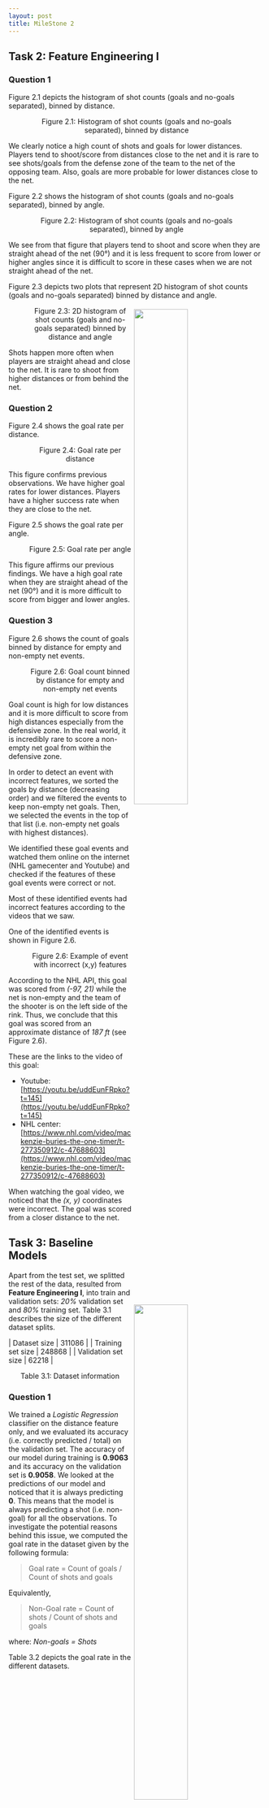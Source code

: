 ```yaml
---
layout: post
title: MileStone 2
---
```



## Task 2: Feature Engineering I

### Question 1

Figure 2.1 depicts the histogram of shot counts (goals and no-goals separated), binned by distance.

<figure> 
<img src="/assets/milestone2/2-shots-per-distance.png" alt="" style="margin:auto;">
<figcaption style="text-align:center;">Figure 2.1: Histogram of shot counts (goals and no-goals separated), binned by distance</figcaption>
</figure>

We clearly notice a high count of shots and goals for lower distances.
Players tend to shoot/score from distances close to the net and it is rare to see shots/goals from the defense zone of the team to the net of the opposing team.
Also, goals are more probable for lower distances close to the net.


Figure 2.2 shows the histogram of shot counts (goals and no-goals separated), binned by angle.

<figure> 
<img src="/assets/milestone2/2-shots-per-angle.png" alt="" style="margin:auto;">
<figcaption style="text-align:center;">Figure 2.2: Histogram of shot counts (goals and no-goals separated), binned by angle</figcaption>
</figure>

We see from that figure that players tend to shoot and score when they are straight ahead of the net (90°) and it is less frequent to score from lower or higher angles since it is difficult to score in these cases when we are not straight ahead of the net.



Figure 2.3 depicts two plots that represent 2D histogram of shot counts (goals and no-goals separated) binned by distance and angle.

<figure> 
<img src="/assets/milestone2/2-shots-per-distance-angle-1.png" alt="" style="margin:auto;float:right; width:50%; padding:5px;">
<img src="/assets/milestone2/2-shots-per-distance-angle-2.png" alt="" style="margin:auto;float:right; width:50%; padding:5px;">
<figcaption style="text-align:center;">Figure 2.3:  2D histogram of shot counts (goals and no-goals separated) binned by distance and angle</figcaption>
</figure>

Shots happen more often when players are straight ahead and close to the net.
It is rare to shoot from higher distances or from behind the net.


### Question 2

Figure 2.4 shows the goal rate per distance.

<figure> 
<img src="/assets/milestone2/2-goals-rate-distance-1.png" alt="" style="margin:auto;float:right; width:50%; padding:5px;">
<img src="/assets/milestone2/2-goals-rate-distance-2.png" alt="" style="margin:auto;float:right; width:50%; padding:5px;">
<figcaption style="text-align:center;">Figure 2.4: Goal rate per distance</figcaption>
</figure>

This figure confirms previous observations.
We have higher goal rates for lower distances.
Players have a higher success rate when they are close to the net.

Figure 2.5 shows the goal rate per angle.

<figure> 
<img src="/assets/milestone2/2-goals-rate-angle-1.png" alt="" style="margin:auto;float:right; width:50%; padding:5px;">
<img src="/assets/milestone2/2-goals-rate-angle-2.png" alt="" style="margin:auto;float:right; width:50%; padding:5px;">
<figcaption style="text-align:center;">Figure 2.5: Goal rate per angle</figcaption>
</figure>

This figure affirms our previous findings.
We have a high goal rate when they are straight ahead of the net (90°) and it is more difficult to score from bigger and lower angles.


### Question 3

Figure 2.6 shows the count of goals binned by distance for empty and non-empty net events.

<figure> 
<img src="/assets/milestone2/2-goals-distance-net.png" alt="" style="margin:auto;">
<figcaption style="text-align:center;">Figure 2.6: Goal count binned by distance for empty and non-empty net events</figcaption>
</figure>

Goal count is high for low distances and it is more difficult to score from high distances especially from the defensive zone.
In the real world, it is incredibly rare to score a non-empty net goal from within the defensive zone.

In order to detect an event with incorrect features, we sorted the goals by distance (decreasing order) and we filtered the events to keep non-empty net goals.
Then, we selected the events in the top of that list (i.e. non-empty net goals with highest distances). 

We identified these goal events and watched them online on the internet (NHL gamecenter and Youtube) and checked if the features of these goal events were correct or not.

Most of these identified events had incorrect features according to the videos that we saw.

One of the identified events is shown in Figure 2.6.

<figure> 
<img src="/assets/milestone2/2-anomaly.png" alt="" style="margin:auto;">
<figcaption style="text-align:center;">Figure 2.6: Example of event with incorrect (x,y) features</figcaption>
</figure>

According to the NHL API, this goal was scored from *(-97, 21)* while the net is non-empty and the team of the shooter is on the left side of the rink. Thus, we conclude that this goal was scored from an approximate distance of *187 ft* (see Figure 2.6).

These are the links to the video of this goal:

 - Youtube: [https://youtu.be/uddEunFRpko?t=145](https://youtu.be/uddEunFRpko?t=145) 
 - NHL center: [https://www.nhl.com/video/mackenzie-buries-the-one-timer/t-277350912/c-47688603](https://www.nhl.com/video/mackenzie-buries-the-one-timer/t-277350912/c-47688603)

When watching the goal video, we noticed that the *(x, y)* coordinates were incorrect.
The goal was scored from a closer distance to the net.









## Task 3: Baseline Models

Apart from the test set, we splitted the rest of the data, resulted from **Feature Engineering I**, into train and validation sets: *20%* validation set and *80%* training set.
Table 3.1 describes the size of the different dataset splits.

| Dataset size        | 311086 |
| Training set size   | 248868 |
| Validation set size | 62218  |

<dev style="display:block;text-align:center;">Table 3.1: Dataset information </dev>

### Question 1
We trained a *Logistic Regression* classifier on the distance feature only, and we evaluated its accuracy (i.e. correctly predicted / total) on the validation set.
The accuracy of our model during training is **0.9063** and its accuracy on the validation set is **0.9058**.
We looked at the predictions of our model and noticed that it is always predicting **0**. This means that the model is always predicting a shot (i.e. non-goal) for all the observations.
To investigate the potential reasons behind this issue, we computed the goal rate in the dataset given by the following formula:

> Goal rate = Count of goals / Count of shots and goals

Equivalently,
> Non-Goal rate = Count of shots / Count of shots and goals    

where: *Non-goals = Shots*

Table 3.2 depicts the goal rate in the different datasets.

| Dataset        | Goal rate | Non-Goal rate   |
|----------------|------------|----------------|
| ALL dataset    | 0.0938     | 0.9062         |
| Training set   | 0.0937     | 0.9063         |
| Validation set | 0.0942     | 0.9058         |

<dev style="display:block;text-align:center;">Table 3.2: Goal/non-goal rates for the different datasets</dev>

This table helps us figure out the potential issue.
In fact, the dataset is imbalanced. We have more than **90%** of the data being shots (i.e. non-goals).
So, the model is always predicting *non-goal* for all the events and we obtain **90%** as the accuracy, which is not relevant and not representative of the performance of our model, since we are interested in the expected goals (i.e. the probability that a shot is a goal) and we aim that our model predicts well if an event could result in a goal.
Currently, we have the *accuracy* equal to the *non-goal rate* since our model is always predicting 0.
However, to have a fair and more significant evaluation, we should explore further the performance of our model using other metrics and plots.


### Question 2 & 3

We used the validation dataset for the plots since it allows us to evaluate more fairly the model performance.

Figure 3.1 depicts the ROC curves for the different classifiers and Table 3.3 illustrates the AUC metric of ROC for these models.

<figure> 
<img src="/assets/milestone2/3-roc.png" alt="" style="margin:auto;">
<figcaption style="text-align:center;">Figure 3.1: ROC (Receiver Operating Characteristic) curve of the different classifiers</figcaption>
</figure>

| Classifier                                  | AUC of ROC |
|---------------------------------------------|:----------:|
| Logistic Regression (distance)              | 0.685      |
| Logistic Regression (angle)                 | 0.507      |
| Logistic Regression (angle+distance)        | 0.685      |
| Random baseline with uniform distribution   | 0.5        |

The ROC curve shows the diagnostic ability of binary classifiers. It depicts the true positive rate (i.e. sensitivity) against the false positive rate (i.e. 1 - specificity).
The curves of *LR(distance)* and *LR(distance+angle)* are identical which means that the *LR* classifier relies more on the *distance* feature and considers it a more important feature than compared to the *angle* feature.
This actually makes sense in terms of ROC curve and AUC metric as we clearly see that the *LR(angle)* classifier has a worse *AUC* score and its *ROC* curve is below the other curves which means it is performing worse in predicting expected goals.
Compared to the *Random baseline*, the *LR(angle)* classifier has a comparable value.
For some threshold values, the ROC curve of *LR(angle)* is below that of the random classifier.
Even though *LR(distance)* and *LR(distance+angle)* have the *ROC* curve above that of the random baseline, their performance is not good enough as they have a poor value of *AUC* (far from 1) which means poor discrimination between the two target classes.

*ROC* curves are also useful to determine a *cutoff value* for predicting expected goals.
This would definitely help improve the performance of the classifiers compared to the case where we use *0.5* as a *cutoff* value. 
This would improve the predictions of expected goals using our models.
We tried using the optimal cutoff point that maximizes the difference *True Positive Rate - False Positive Rate)*.
This allowed us to solve the problem of predicting all the events as non-goals and give better predictions.


Table 3.5 shows the optimal cutoff points obtained from the ROC curve (code available in `notebooks/3-BaselineModels.ipynb`).
This threshold is obtained based on the maximization of the difference **True Positive Rate - False Positive Rate)**.


| Classifier                                  | Optimal cutoff point |
|---------------------------------------------|:--------------------:|
| Logistic Regression (distance)              | 0.09618              |
| Logistic Regression (angle)                 | 0.09333              |
| Logistic Regression (angle+distance)        | 0.09634              |

<dev style="display:block;text-align:center;">Table 3.5: Best cutoff point for the different LR models</dev>





Figure 3.2 shows the goal rate by shot probability model percentile.

<figure> 
<img src="/assets/milestone2/3-goal_rate_percentile_1.png" alt="" style="margin:auto;">
<figcaption style="text-align:center;">Figure 3.2: Goal rate by shot probability model percentile</figcaption>
</figure>

Since, LR models are predicting low probability values (i.e. LR models are always predicting shots), we just see low values of percentiles.
For instance the 90th percentile is equal to *0.19* approximately.
We clearly see that the goal rate is increasing for higher shot probability model percentiles.
This gives us intuition to fine-tune the probability threshold for predicting goals and non-goals (i.e. cutoff point).
In fact, *0.5* does not seem to be a good value in that case for all the models.
We used the thresholds produced by the *ROC curve* to optimize this cutoff point for all the models as mentioned previously.
See notebook for *Task 3* for more details about the implementation.
As a result, *0.1* seems to be a good cutoff point for all the LR models.
It leads to better model performance.
 


Figure 3.3 shows the cumulative proportion of goals by shot probability model percentile.

<figure> 
<img src="/assets/milestone2/3-goal_rate_percentile_2.png" alt="" style="margin:auto;">
<figcaption style="text-align:center;">Figure 3.3: Cumulative proportion of goals by shot probability model percentile</figcaption>
</figure>

Similarly, we notice low values of shot probability model percentiles since LR models are predicting low probability values (i.e. LR models are always predicting shots).
The cumulative proportion of goals increases significantly for probabilities higher than *0.1*.
This confirms our choice of *cutoff point*.

Figure 3.4 depicts the reliability diagram (calibration curve) of the different models.
This plot allows us to see how close our predicted probability of a goal is to the frequency of goals.

<figure> 
<img src="/assets/milestone2/3-calibration_diagram.png" alt="" style="margin:auto;">
<figcaption style="text-align:center;">Figure 3.4: Reliability diagram (calibration curve)</figcaption>
</figure>

The calibration diagram for the different LR models results in a single point.
It is clear that the probabilistic predictions of the different classifiers are not well calibrated since we just see low probability values in a low range (the range of probabilities is approximately [0,2]).
Thus we conclude that the calibration of the different basic models is poor.



We conclude that LR is not performing well in the prediction of expected goals.
Thus, we should explore additional models to have a better performance.




### Question 4

- Links to experiments in *comet.ml*:
    - [Link to the experiment of dataset statistics in comet.ml](https://www.comet.ml/meriembchaaben/ift6758/0c106d4c773846e8801a3dfba2db83fd)
    - [Link to experiments of Logistic Regression (distance) in comet.ml](https://www.comet.ml/meriembchaaben/ift6758/0107aaf3b32349bb856443ab83f7b584)
    - [Link to experiments of Logistic Regression (angle) in comet.ml](https://www.comet.ml/meriembchaaben/ift6758/d4a95f7ca52f43159f24d7ea8a00aeae)
    - [Link to experiments of Logistic Regression (distance+angle) in comet.ml](https://www.comet.ml/meriembchaaben/ift6758/6555b791b64c4dd79a9e500eef59873d)

- Links to registered models
    - [Link to Logistic Regression (distance) model in comet.ml](https://www.comet.ml/meriembchaaben/model-registry/lr-distance-model)
    - [Link to Logistic Regression (angle) model in comet.ml](https://www.comet.ml/meriembchaaben/model-registry/lr-angle-model)
    - [Link to Logistic Regression (distance+angle) model in comet.ml](https://www.comet.ml/meriembchaaben/model-registry/lr-distance-angle-model)
    




## Task 4: Feature Engineering II

Here, we describe the features that our dataset includes.

- **lastEventType:** Type of previous event.
- **lastEventPeriod:** Period of previous event.
- **lastEventPeriodTime:** Time since period of previous event started. 
- **lastEventXCoord:** x-coordinate of previous event. 
- **lastEventYCoord:** y-coordinate of previous event. 
- **gameSeconds:** Playing time elapsed between the beginning of the game and the current event in seconds.
- **lastEventGameSeconds:** Playing time elapsed between the beginning of the game and the previous event in seconds.
- **timeFromLastEvent:** Time between current event and last event in seconds.
- **distanceFromLastEvent:** Euclidean distance between current event and last event (if coordinates of both events are available).
- **rebound:** True if last event was a shot.  Otherwise it’s False.
- **lastEventAngle:** Angle between goal and position of last event. 
- **changeInAngleShot:** (Only if previous event was shot) change in angle between current and previous event. 
- **speed:** distanceFromLastEvent divided by timeFromLastEvent.
- **timeSincePowerPlayStarted:** Time since power play of the event’s team started in seconds. 
- **numFriendlyNonGoalieSkaters:** Number of friendly non-goalie players on the ice.
- **numOpposingNonGoalieSkaters:** Number of opposing non-goalie players on the ice.
- **strength2:** Strength of team at current event (even, power play, short handed).

This is the [link to the filtered dataframe](https://www.comet.ml/meriembchaaben/ift6758/0255c5bf62c6425aa6147c4f317f3f28?experiment-tab=assets) in *comet.ml*.


## Task 5: Advanced Models
# XGBoost models 
### Overview
In this section we aim to select features in order to remove redundancy and identify the relevant features; thus, to achieve better accuracy. We will also go through XGBoost parameters tuning. 
In the next section we will outline the methods and techniques we've attempted, and finish with a brief discussion.

### Question 1


In order to enhance the performance of our models to predict if an event is a goal or not, we used the train-validation split procedure. The validation data enables us to fine-tune the model hyperparameters and make decisions regarding what changes we can apply to have a better result. The validation set indirectly affects the model. 
In our case, we are working with very few hyperparameters, thus the size of our validation set is not very huge (20% of the training data).
<br />
The first experiment is to run an XGBoost with only one feature "Distance": 
- Links to experiments in *comet.ml*:
    - [Link to the experiment of running XGBoost with only the distance feature in comet.ml](https://www.comet.ml/meriembchaaben/ift6758/a5049227124c47f79e1c9e8426bf4aef)

The results are discussed later with regards to the rest of the models. The plots too are shown at the end of this task. 

### Question 2

**Hyperparameter tuning setup:** 
<br />
We are using the "binary:hinge" loss for binary classification. This makes predictions of 0 or 1, rather than producing probabilities.
<br />

The **learning rate** is controlled by the ETA parameter. It defines the amount of "correction" we perform at each phase by corresponding to the shrinking of the weights associated with features after each cycle. A smaller eta strengthens our model's resistance to overfitting, therefore the lower the learning rate, the better.


**Tuning the Number of Decision Trees in XGBoost:**
<br />
We run a **grid search** of the n estimators (number of decison trees) model parameter with scikit-learn, assessing this sequence of values (50, 150, 200, 250, 300, 350, 400). We note that the default in the XGBoost library is 100. In order to evaluate the results of each configuration, we use the F1 score since we are faced with an imbalanced class distribution to evaluate our model on. We obtain the best results at 350. 

- Links to experiments in *comet.ml*:
    - [Link to the experiment of running grid search to fine-tune XGBoost model in comet.ml](https://www.comet.ml/meriembchaaben/ift6758/a5049227124c47f79e1c9e8426bf4aef)


**Results:** <br />
After running each model, we study the accuracy and F1 score (combination of recall and precision) after running the fine-tuned model. The confusion matrix should illustrate perfectly these metrics.

<figure>
<img src="/assets/milestone2/Confusion_Matrix_AllFeatures.png" alt="">
<figcaption style="text-align:center;">Figure 5.1: Confusion Matrix_XGboost Tuned, input: all features</figcaption>
</figure>

- Links to experiments in *comet.ml*:
    - [Link to the experiment of running the fine-tuned XGBoost with All features in comet.ml](https://www.comet.ml/meriembchaaben/ift6758/416d2cdda8754f3e8b07b38b225bc5b8)




### Question 3


We proceed first by studying the **correlation between the features** so we plot the following figure: 
<figure>
<img src="/assets/milestone2/correlation.png" alt="">
<figcaption style="text-align:center;">Figure 5.2: Features correlation</figcaption>
</figure>
 <br />
We notice that game-seconds and period features are very correlated. LasteventGameSeconds and period too.
Thanks to such results we were able to remove redundant features.
In the next experiments we should be reducing this redundancy by neglecting the **period** feature.

We also notice that **distanceFromTheNet** is the feature that is the most correlated with our target feature **goal**.
This feature should be present in all future experiments.
Some correlation values are explainable such as the speed and the distance from last Event (proportional).

From the previous task, we can extract a set of important features based on fitted trees and thus, using the predifined libray plotting method plot_importance, we obtain the following plot:
<figure>
<img src="/assets/milestone2/FeatureImportance_XGboost_.png" alt="">
<figcaption style="text-align:center;">Figure 5.3: Feature Importance for XGBoost</figcaption>
</figure>
 <br />
Another tool we used to check what features are actually enhancing the prediction accuracy is the SHAP library. 
We obtain the following plot:
<figure>
<img src="/assets/milestone2/Shap.png" alt="">
<figcaption style="text-align:center;">Figure 5.4: SHAP features selected</figcaption>
</figure>


 <br />
The idea then is to run an XGBoost model with only the Features pushing the prediction higher (shown in red) ['changeInAngleShot','lastEventXCoord','angle','distanceFromNet'] 

 <br />


**Results:** 
<figure>
<img src="/assets/milestone2/Confusion_Matrix_SelectedFeatures_SHAP.png" alt="">
<figcaption style="text-align:center;">Figure 5.5: Confusion Matrix_XGboost Tuned, input: Selected features by SHAP</figcaption>
</figure>
 <br />
- Links to experiments in *comet.ml*:
    - [Link to the experiment of running the fine-tuned XGBoost with only features suggested by the SHAP library in comet.ml](https://www.comet.ml/meriembchaaben/ift6758/c3c4b0b443c64819812c8f6bff809349)
https://www.comet.ml/meriembchaaben/ift6758/392907348a514dcc9d2e6696cc160ac3
 
A second option was to run **Lasso**:
 <br />

In this case only two features are suggested to be selected: ['distanceFromNet', 'speed']. We perform then a second XGBoost with the already/previously tuned parameters, but this time using these two features and a feature related to previousEvent. 
We obtain these results. 
<figure>
<img src="/assets/milestone2/Confusion_Matrix_SelectedFeaturesLasso.png" alt="">
<figcaption style="text-align:center;">Figure 5.6: Confusion Matrix_XGBoost Tuned, input: selected features by Lasso</figcaption>
</figure>
 <br />
- Links to experiments in *comet.ml*:
    - [Link to the experiment of running the fine-tuned XGBoost with only features suggested by the LASSO method in comet.ml](https://www.comet.ml/meriembchaaben/ift6758/392907348a514dcc9d2e6696cc160ac3)


**Feature Selection using Wrapper Methods:** 
<br />
We thought about using Feature importance scores for feature selection and this was done by using the selectFromModel class already provided by sklearn. A threshold is provided to this method to select a set of features, in our case (wrapper method). This threshold is obtained after first training and then evaluating an XGBoost model on the entire training dataset and test datasets, respectively. 
After observing the results of this method we didn't consider it in the discussion since no improvement was noted.  

**Summary of the Considered Models:** 
We present in this table the different values for several metrics used to evaluate the implemented models: 


| Classifier                                  | AUC of ROC (+) |brier_score_loss (-)|Accuracy(+)|F1_score(+)|
|---------------------------------------------|:----------:|:----------:|:----------:|:----------:|
| XGBoost (distanceFromNet & angle)           |0.716       | 0.0934     |0.9066     |0.86273 |
| XGBoost All features                        |0.754       | 0.0935     | 0.907     |0.86273|  
| XGBoost SHAP features                       |0.646       | 0.0948     |     0.905 |0.862425|
| XGBoost Lasso features                      |0.691       | 0.0950     |  0.905    |0.863467|
| Random baseline with uniform distribution   | 0.5        |            | 0.5021    |         |

The model tunned and run with all features presented the best performance if we take into consideration only these scores. Besides these metrics, our decision were taken also based on the four figures as quantitative metrics:

<figure style="display: block; width: 100%; margin:0; padding:0;">
<img src="/assets/milestone2/AllFigures_15.png" alt="" style="display:block;width:100%;margin:0;padding:0;">
<figcaption style="text-align:center;">Figure 5.7: Figures of Quantitative metrics</figcaption>
</figure>
 <br />

**ROC (Receiver Operating Characteristic) curve of the different classifiers:**
 <br />
We notice that the curves of XGBoost (distanceFromNet & angle) and XGBoost (All features) are very similar which means that the XGBoost classifier also relies more on the distance feature and considers it as a more important feature compared to the angle feature. This explains why both the SHAP method and Lasso method suggest having this feature for this task. 

**Shot Probability Percentile vs Goal rate:**
The model that has the best correlation between the shot Probability Percentile and Goal rate is, once again, the one taking as input All features (except for the Period feature).


**Cumulative proportion of goals:**
This time, XGBoost run with the features suggested by the Lasso method is giving the best results.

**Calibration:**

Thanks to this plot, we can say how close our predicted probability of a goal is to the frequency of goals.
It is obvious then, that once again, the model with all features as input  (except the Period feature) is the most calibrated one. 




Taking into consideration all the previous plots, we decided to select the XGBoost model that takes as input only the two features, distanceFromNet & angle, in order to use it in the final phase: Testing. We will then get to have an interesting diversity of models to be tested later (this one with very few features).

Link to best [Model registered](-https://www.comet.ml/meriembchaaben/model-registry/xgboost-task5-model)
 <br />
**Remark:** in Task 6, we considered, once again, XGBoost as a candidate in the process of identifying the best model.

## Task 6: Give it your best shot! 
### Overview
In this section we attempt several new ideas in order to achieve better accuracy, compared to previous sections. 

Some of these techniques were very successful (ex. tree-based methods) others were less successful (ex. NN-based methods).

In the next section we will outline the methods and techniques we've attempted, followed by our top 5 most notable results, and we will end with a brief discussion.


### Methods and Techniques
In order to improve our models' accuracy _(and achieve full marks)_, in this section we explore the following additional approaches:

1. [x] Data Train/Validation split using a **Time-Series Split**
2. [x] **Hyperparameter Tuning** using **Cross Validation**
3. [x] **Regularization** of model weights, to improve generalization / avoid overfitting
4. [x] Additional **Feature Selection** Techniques
   - [x] Model Weight-Based Feature Selection, using Support Vector Machines
   - [x] Recursive Feature Elimination-based Feature Selection, using Naive Bayes, Random Forest and XGBoost Models
5. [x] Additional Models
   - [x] **Random Forest**
   - [x] **Neural Network** Models, 
   - [x] With different Loss functions
     - [x] Cross Entropy Loss
     - [x] Focal Loss
   - [x] With different Learning Rate policies
     - [x] One-Cycle Policy
     - [x] Stochastic Gradient Descent with Warm Restarts (SGDR) Learning Rate Policy
6. [x] Additional **Accuracy Metrics**
   - [x] **F1 Score**, Macro average, to emphasize minority class predictive accuracy
   - [x] **Brier Score**, to measure accuracy of predicted probabilities 

### Summary of Results (Top 5)

|Classifier                                          |AUC of ROC (+) |F1 (Macro Average) (+) |Brier Score (-) |Comet link                                                                  |
|----------------------------------------------------|----------|------------------|-----------|----------------------------------------------------------------------------|
|Random Forest                                       |0.75     |0.53             |**0.09**      |[Details](https://www.comet.ml/meriembchaaben/ift6758/561f6ad677da470986f66c916519e9cf)|
|Feature Selection + XGBoost + Regularization        |0.77     |0.61             |0.17      |[Details](https://www.comet.ml/meriembchaaben/ift6758/6b56e4f49b6740548f83d6a16c13dc6d)|
|**XGBoost + Regularization + Grid Search [BEST MODEL]**              |**0.77**     |**0.61**             |0.17      |[Details](https://www.comet.ml/meriembchaaben/ift6758/6cc6d08bce9844af9141e87129e9a78f)|
|Neural Network (cross entropy loss, early stopping) |0.54     |0.55             |0.09      |[Details](https://www.comet.ml/meriembchaaben/ift6758/3533c1ad47bf4d53b53edccf0de74f1e)|
|Neural Network (focal loss, gamma=2, early stopping)|0.55     |0.56             |0.10      |[Details](https://www.comet.ml/meriembchaaben/ift6758/dd864f6af8094e1ab1c19fbcb4115278)|



<!-- |Neural Network (focal loss, gamma=2, no early stopping)|0.56      |0.558             |0.159      |[Details](https://www.comet.ml/meriembchaaben/ift6758/9128c55a6c5e402ea8f1a6e660e89994)| -->


**Table 6.1:** Summary of results, validation set, top 5 best models. Top 1 Best (and final) model and best results in **bold**.

**Note**: For accuracy metrics, (+) means higher is better, (-) means lower is better.

### Our Best Model
Our best model (ROC AUC=0.774) was **XGBoost** `XGBClassifier` with :
1. No Explicit Feature Selection
2. `L1`, `L2`, and tree pruning **regularization**, 
3. **Hyperparameter Tuning** using **Cross Validation** (n=5) on a Time Series data split (`TimeSeriesSplit`) (i.e. using 5 equal-length, consecutive, non-overlappping validation sets).

Our preprocessing pipeline included:
1. Categorical Encoding, using `OrdinalEconder`
2. Missing Value Imputation (`median` for numerical, `"Missing Value"` category for categorical data)
3. Standardization, using `StandardScaler`.
To accomplish these steps we took advantage of the `sklearn` `Pipeline` functionality.
 
We selected this model, as our Best Model, due to its highest AUC ROC score among all its peers.

### Summary of Results
The best performing family of models was the Tree-based family of models.

Extreme Gradient Boosted Trees dominated across all metrics with 0.774 ROC AUC, 0.612 F1 (macro), 0.173 Brier score and were closely followed by Random Forest models with 0.748 ROC AUC, 0.525 F1 (macro), 0.091 Brier Score.

Perhaps surprisingly, Neural-Network (NN) based models were not able to fit the data as well as the Tree-based models did.
Our best NN model achieved 0.546 ROC AUC, 0.558 F1 (macro) and 0.106 Brier score, which is worse than our best XGBoost model, with the exception of Brier scores, where lower is better.


### Detailed Comparison of Results _(with figures)_

In this sub-section we will perform a brief quantitative comparison of the Top 5 models.

![ROC Curve](/assets/milestone2/q6-roc.png)
**Fig. 6.1:** Plot of the Receiver Operating Characteristic (ROC) curve for our top 5 models.

Our selected model, XGBoost without Feature Selection has the highest area under the ROC curve (AUC ROC).

![Goal Rate Percentile](/assets/milestone2/6-goal_rate_percentile_1.png)
**Fig. 6.2:** Plot of Shot Probability percentile vs Goal rate for our top 5 models.

Although the XGBoost model has the best AUC ROC, it does not have the best correlation between the predicted Shot Probability percentile and Goal rate. Instead the Random Forest Model shines here. 

This is due to the fact that XGBoost was trained using Log Loss, which pushes the prediction values towards 0 or 1, whereas the Random Forest model was trained using Sample Accuracy, which in our case is equivalent to the Jaccard similarity coefficient score, and would not have this same effect to the same extent.

We also observe a "spiky" behavior in the plot above. This tells us that the models illustrating this behavior do not output a continuous set of probabilities, instead their output probabilites are concentrated around certain levels (0.23, 0.5. 0.8). 
This phenomena too, could be explained by the the difference in optimization loss function discussed above.

![Goal Rate Percentile, Cumulative](/assets/milestone2/q6-goal_rate_percentile_2.png)
**Fig. 6.3:** Plot of Cumulative Shot Probability percentile vs Goal rate for our top 5 models.

This plot is similar to the simple Shot Probability percentile vs Goal rate, illustrated above, and our results are also in line.

![Calibration Diagram](/assets/milestone2/6-calibration_diagram.png)
**Fig. 6.4:** Calibration Diagram plot for our top 5 models.

This plot describes the correlation between the Mean Predicted Probability for a set of samples and the Fraction of Positive labels in that sample set. In other words, this plot tells us how close our predicted probability of a goal is to the frequency of goals.

The Random Forest model is the most well-calibrated model among our top 5 best performing models (in terms of ROC AUC). This insight was also highlighted when looking at the **Brier score**, _(see Table 1)_, as the Random Forest classifier had the lowest Brier Score Loss among its peers.

![Precision Recall Curve](/assets/milestone2/6-precision_recall_curve.png)
**Fig. 6.5:** Bonus plot: Precision-Recall Curves for our top 5 models.

This plot illustrated the precision-recall trade-off inherent to all classifiers. 
The higher the area under the curve (PR AUC) the better the classifier.

Interestingly, we note how the Random Classifer outperforms Neural Network classifiers in this plot.

### Further Discussion of Unsuccessful Models
As discussed in the Overview section, we have attempted a plethora of additional experiments which we do not have the chance to describe in detail.

Some of these experiments are:
- Performing Feature Selection using Recursive Feature Elimination, based on Naive Bayes, Random Forest, and XGBoost models
- Leveraging several types of Feature Encodings (ex. One-Hot Encoding, Mean-Encoding, etc.)
- Testing several accuracy metrics for Hyperparameter optimization (ex. weighted F1 score, Briar score, etc.)
- Using a One-Cycle Variable learning-rate Policy to train a Neural Network
- Testing several values for the gamma parameter used in Stochastic Gradient Descent with Warm Restarts
- And many more (as outlined in the Overview section)

Although our Neural Network-based approach was outperformed by our highly-optimized XGBoost approach, we still had some interesting observations to discuss.

Our Neural Network had the following architecture:

```
TabularModel(
  (embeds): ModuleList(
    (0): Embedding(18, 8)
    (1): Embedding(1180, 84)
    (2): Embedding(2, 2)
    (3): Embedding(32, 11)
    (4): Embedding(4, 3)
    (5): Embedding(8, 5)
    (6): Embedding(3, 3)
    (7): Embedding(4, 3)
    (8): Embedding(558, 55)
    (9): Embedding(3, 3)
    (10): Embedding(6, 4)
    (11): Embedding(4, 3)
    (12): Embedding(3, 3)
    (13): Embedding(3, 3)
    (14): Embedding(3, 3)
    (15): Embedding(3, 3)
    (16): Embedding(3, 3)
  )
  (emb_drop): Dropout(p=0.0, inplace=False)
  (bn_cont): BatchNorm1d(10, eps=1e-05, momentum=0.1, affine=True, track_running_stats=True)
  (layers): Sequential(
    (0): LinBnDrop(
      (0): Linear(in_features=209, out_features=200, bias=False)
      (1): ReLU(inplace=True)
      (2): BatchNorm1d(200, eps=1e-05, momentum=0.1, affine=True, track_running_stats=True)
    )
    (1): LinBnDrop(
      (0): Linear(in_features=200, out_features=100, bias=False)
      (1): ReLU(inplace=True)
      (2): BatchNorm1d(100, eps=1e-05, momentum=0.1, affine=True, track_running_stats=True)
    )
    (2): LinBnDrop(
      (0): Linear(in_features=100, out_features=2, bias=True)
    )
  )
)
```

1. We pre-process the data by filling in missing values using the `median`, and standardizing numerical values. We one-hot encode categorical features.
2. We then pass the categorical data through `feature embeddings`; we have one embedding per categorical feature. This helps us achieve lower data dimensionality.
3. Next we concatenate the output of the feature embeddings, as well as the data from our numeric features. For this model we do not use drop out.
4. The next 2 layers in our Neural Network are **Hidden Layers**, composed of:
   1. A fully connected linear layer
   2. A Recrifier Linear Unit (ReLU), non-linear activation
   3. A Batch-Normalization Layer
5. Naturally, the last layer is an **output layer**, with two outputs, (`p("Shoot"|x_i)`, `p("Goal"|x_i)`), where the two probabilites are constrained to sum to 1 and span the (0,1) range.

For the highest scoring NN model, we used a `Focal Loss` loss function. This specific loss function has the advantage of using a scaling factor to modulate the Cross Entropy loss as to assign higher importance to hard negative examples. In the context of this NN model, those examples of focus were class "Goal" labels.

Next we proceed to explore multiple learning rates and select an optimal learning rate:
![Learning Rate](/assets/milestone2/fastai/fastai-fl-es-lro.png)
**Fig. 6.6:** Optimal Learning Rate Search

After selecting an optimal learning rate (orange dot) to initialize the experiment, we proceed to train our model using a **Stochastic Gradient Descent with Warm Restarts** (SGDR) learning rate policy. This policy is similar to the **One-Cycle** learning rate policy we also tested, with the main diference being that SGDR has many cycles -- in our case, at most 5, depending on early stopping.

![Learning Rate Schedule](/assets/milestone2/fastai/fastai-fl-es-lrs.png)
**Fig. 6.7:** Learning Rate Schedule: Stochastic Gradient Descent with Warm Restarts (SGDR) Learning Rate Policy

![Train and Validation Losses](/assets/milestone2/fastai/fastai-fl-es-loss.png)
**Fig. 6.8:** Training and Validation Losses by Training Batch

We can see based on the figures above how a new learning rate cycle causes the training loss to increase, as each new cycle has starts with a large learning rate that forces the optimizer out of local minima, in order to, hopefully, reach a better minima, and a drop in validation loss.

Finally, another interesting insight is that, for this particular problem setting, feature selection systematically yielded either a large feature set or low model accuracy, which seems to indicate that the features present carry meaningful information. This finding is consistent with our observations from Section 5.
Perhaps, a good next-step in order to further improve the accuracy of our models, woud be creating additonal, domain-expertise-based features. 


## Task 7: Evaluate on test set

### Question 1

Figure 7.1 depicts the ROC curve for the different models on the 2019/20 regular season.

<figure> 
<img src="/assets/milestone2/7-roc-R.png" alt="" style="margin:auto;">
<figcaption style="text-align:center;">Figure 7.1: ROC (Receiver Operating Characteristic) curve - regular season</figcaption>
</figure>

Overall, the Best Model (selected from Task 6) has the best discrimination performance (since it has best AUC score) wheras the LR model trained on the angle features has the worst performance.
This could be explained by the fact that using only the angle feature is not efficient enough as, unlike the distance, the angle information only does not allow to have a good prediction of expected goals.
The other models have a comparable performance with a slight ascendancy towards the XGBoost model.

Another reason why the best model (selected in task 6) has the highest ROC AUC is due to the higher model complexity of the Gradient Boosted Tree model than the Logistic Regression model; the XGBoost family of models is able to better capture some of non-linear information the information in the data.

Furthermore, even though this model has higher complexity, we aimed to preserve its generalizability by using several regularization methods, including tree pruning, L1 and L2 regularization, and testing the suitability of its hyperparameters using cross-validation.

However, for the best model, in order to achieve very high ROC AUC and F-1 (macro) scores, we over-weighted the minority class (5:1), by setting `scale_pos_weight=5`, which resulted in a less well-calibrated model with a bias for predicting goals, i.e. shot probability predictions are less correlated with the goal rate.

As a result if our goal was to accurately predict **Shots vs Goals** (discrimination preformance), our _Best Model_ would be ideal, but if our goal was to accurately predict the **Probability of a Goal** (Expected Goals, aka xG), our simple _XGBoost_ model from Task 5 would be ideal.

This observation on the **Test Set** is **in line** with our observations on the **Validation Set**.

#### Comparing Validation Set and Test Set Results


Figures 7.2 and 7.3 shows respectively the goal rate and cumulative proportion of goals by shot probability model percentile for regular season.
The *Best Model* has the best results since the goal rate the cumulative proportion of goals are higher when the probability is greater than 0.5 and lower otherwise.


<figure> 
<img src="/assets/milestone2/7-goal_rate_percentile_1-R.png" alt="" style="margin:auto;">
<figcaption style="text-align:center;">Figure 7.2: Goal rate by shot probability model percentile - regular season</figcaption>
</figure>

<figure> 
<img src="/assets/milestone2/7-goal_rate_percentile_2-R.png" alt="" style="margin:auto;">
<figcaption style="text-align:center;">Figure 7.3: Cumulative proportion of goals by shot probability model percentile- regular season</figcaption>
</figure>

Figure 7.4 shows clearly that XGBoost is the most well-calibrated model among all the models.

<figure> 
<img src="/assets/milestone2/7-calibration_diagram-R.png" alt="" style="margin:auto;">
<figcaption style="text-align:center;">Figure 7.4: Reliability diagram (calibration curve) - regular season</figcaption>
</figure>






### Question 2

Figure 7.5 shows the ROC curve for the different models on the 2019/20 playoffs.

<figure> 
<img src="/assets/milestone2/7-roc-P.png" alt="" style="margin:auto;">
<figcaption style="text-align:center;">Figure 7.5: ROC (Receiver Operating Characteristic) curve - playoffs</figcaption>
</figure>

The *Logistic Regression* models have a poor discrimination performance (parts of the curves are under the random ROC curve) since they have low AUC scores (**0.5** for *LR(distance)*, **0.516** for *LR(angle)* and **0.499** for *LR(distance+angle)*).
However, the *XGBoost* and *Best Model* (obtained from Task 5 and 6 respectively) have good performance.

The performance of the different model is **worse on the playoff data** as compared to the results of the regular season.
This could be explained by the fact that the models were trained on regular seasons.
In fact, the regular season is different from playoffs:
 - During regular seasons, teams play more games with opponents from the same division.
However during playoffs, best and most performant teams play against each other from different divisions. Every team in the playoffs is good enough to be a champion.
- Player health might deteriorate between regular season and playoffs.
- If a team is already winning the the regular season they might decide to give their great players less ice time during regular season, to preserve their health for the playoffs.
- Player skill distribution will be different (only the top teams make it of the playoffs), probably harder to score.
- Teams' game strategy might be different, regular season: scoring many points more important than winning many games, for the playoffs it's the opposite.

Therefore, to get better performance for playoffs, we should either include playoffs in the training data or fine-tune the models on playoffs data.


Similarly to regular season, the *Best Model* has the best results since the goal rate the cumulative proportion of goals are higher when the probability is greater than 0.5 and lower otherwise.

<figure> 
<img src="/assets/milestone2/7-goal_rate_percentile_1-P.png" alt="" style="margin:auto;">
<figcaption style="text-align:center;">Figure 7.6: Goal rate by shot probability model percentile - playoffs</figcaption>
</figure>



<figure> 
<img src="/assets/milestone2/7-goal_rate_percentile_2-P.png" alt="" style="margin:auto;">
<figcaption style="text-align:center;">Figure 7.7: Cumulative proportion of goals by shot probability model percentile- playoffs</figcaption>
</figure>

The XGBoost is the most well-calibrated model according to Figure 7.8.

<figure> 
<img src="/assets/milestone2/7-calibration_diagram-P.png" alt="" style="margin:auto;">
<figcaption style="text-align:center;">Figure 7.8: Reliability diagram (calibration curve) - playoffs</figcaption>
</figure>

As discussed earlier, the model performs much better on the Regular Season Test Set than the Playoffs Test Set.

Furthermore the lower Playoffs predictive accuracy is consistent across both Playoffs Validation and Test Sets. This is expected given that the Playoffs data distribution, is, just like the Regular Season data, similar between years, and that the Playoffs and Regular Season data distributions are very diferent.
